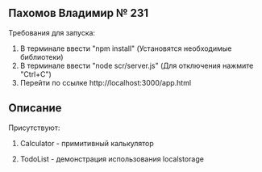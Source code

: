 
## Пахомов Владимир № 231
Требования для запуска: 
1) В терминале ввести "npm install" (Установятся необходимые библиотеки)
2) В терминале ввести "node scr/server.js" (Для отключения нажмите "Ctrl+C")
3) Перейти по ссылке http://localhost:3000/app.html
## Описание
Присутствуют:

1) Calculator - примитивный калькулятор

2) TodoList - демонстрация использования localstorage